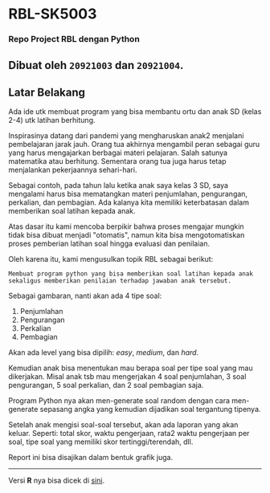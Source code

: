 # RBL-SK5003
### Repo Project RBL dengan Python

Dibuat oleh `20921003` dan `20921004`.
---

## Latar Belakang

Ada ide utk membuat program yang bisa membantu ortu dan anak SD (kelas 2-4) utk latihan berhitung.
 
Inspirasinya datang dari pandemi yang mengharuskan anak2 menjalani pembelajaran jarak jauh. Orang tua akhirnya mengambil peran sebagai guru yang harus mengajarkan berbagai materi pelajaran. Salah satunya matematika atau berhitung. Sementara orang tua juga harus tetap menjalankan pekerjaannya sehari-hari.
 
Sebagai contoh, pada tahun lalu ketika anak saya kelas 3 SD, saya mengalami harus bisa mematangkan materi penjumlahan, pengurangan, perkalian, dan pembagian. Ada kalanya kita memiliki keterbatasan dalam memberikan soal latihan kepada anak.

Atas dasar itu kami mencoba berpikir bahwa proses mengajar mungkin tidak bisa dibuat menjadi "otomatis", namun kita bisa mengotomatiskan proses pemberian latihan soal hingga evaluasi dan penilaian.

Oleh karena itu, kami mengusulkan topik RBL sebagai berikut:

```
Membuat program python yang bisa memberikan soal latihan kepada anak sekaligus memberikan penilaian terhadap jawaban anak tersebut.
```
 
Sebagai gambaran, nanti akan ada 4 tipe soal:
	
1. Penjumlahan
1. Pengurangan
1. Perkalian
1. Pembagian

Akan ada level yang bisa dipilih: _easy_, _medium_, dan _hard_.
 
Kemudian anak bisa menentukan mau berapa soal per tipe soal yang mau dikerjakan. Misal anak tsb mau mengerjakan 4 soal penjumlahan, 3 soal pengurangan, 5 soal perkalian, dan 2 soal pembagian saja.
 
Program Python nya akan men-generate soal random dengan cara men-generate sepasang angka yang kemudian dijadikan soal tergantung tipenya.
 
Setelah anak mengisi soal-soal tersebut, akan ada laporan yang akan keluar. Seperti: total skor, waktu pengerjaan, rata2 waktu pengerjaan per soal, tipe soal yang memiliki skor tertinggi/terendah, dll. 
 
Report ini bisa disajikan dalam bentuk grafik juga.

---

Versi __R__ nya bisa dicek di [sini](https://github.com/ikanx101/Math-SD).
